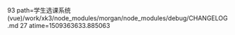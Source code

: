 93 path=学生选课系统(vue)/work/xk3/node_modules/morgan/node_modules/debug/CHANGELOG.md
27 atime=1509363633.885063
